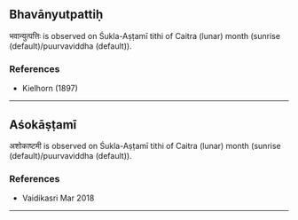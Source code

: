 ## Bhavānyutpattiḥ
भवान्युत्पत्तिः is observed on Śukla-Aṣṭamī tithi of Caitra (lunar) month (sunrise (default)/puurvaviddha (default)).


### References
* Kielhorn (1897)


---
## Aśokāṣṭamī
अशोकाष्टमी is observed on Śukla-Aṣṭamī tithi of Caitra (lunar) month (sunrise (default)/puurvaviddha (default)).


### References
* Vaidikasri Mar 2018


---
